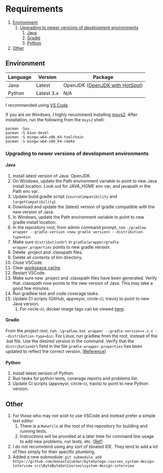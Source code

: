 # Requirements

1. [Environment](#environment)
   1. [Upgrading to newer versions of development environments](#upgrading-to-newer-versions-of-development-environments)
      1. [Java](#java)
      2. [Gradle](#gradle)
      3. [Python](#python)
2. [Other](#other)

## Environment

| Language | Version    | Package                                                |
| -------- | ---------- | ------------------------------------------------------ |
| Java     | Latest     | OpenJDK ([OpenJDK with HotSpot](https://adoptium.net)) |
| Python   | Latest 3.x | N/A                                                    |

I recommended using [VS Code](https://code.visualstudio.com/).

If you are on Windows, I highly recommend installing [msys2](http://www.msys2.org/). After installation, run the following from the `msys2` shell:

```plaintext
pacman -Syu
pacman -S base-devel
pacman -S mingw-w64-x86_64-toolchain
pacman -S mingw-w64-x86_64-cmake
```

### Upgrading to newer versions of development environments

#### Java

1. Install latest version of Java: OpenJDK.
1. On Windows, update the Path environment variable to point to new Java install location. Look out for JAVA_HOME env var, and javapath in the Path env var.
1. Update build.gradle script (`sourceCompatibility` and `targetCompatibility`).
1. Download and update the (latest) version of gradle compatible with the new version of Java.
1. In Windows, update the Path environment variable to point to new gradle install location.
1. In the repository root, from admin command prompt, run `./gradlew wrapper --gradle-version <new gradle version> --distribution-type=bin`.
1. Make sure `distributionUrl` in `gradle/wrapper/gradle-wrapper.properties` points to new gradle version.
1. Delete .project and .classpath files.
1. Delete all contents of bin directory.
1. Close VSCode.
1. Clear [workspace cache](https://github.com/Microsoft/vscode-java-debug/blob/master/Troubleshooting.md#try).
1. Restart VSCode.
1. Make sure new .project and .classpath files have been generated. Verify that .classpath now points to the new version of Java. This may take a good few minutes.
1. Run gradlew test and code coverage tasks.
1. Update CI scripts (GitHub, appveyor, circle-ci, travis) to point to new Java version.
   1. For circle-ci, docker image tags can be viewed [here](https://circleci.com/docs/2.0/docker-image-tags.json).

#### Gradle

From the project root, run `.\gradlew.bat wrapper --gradle-version=x.x.x --distribution-type=bin`. For Linux, run gradlew from the root, instead of the .bat file. Use the desired version in the command. Verify that the `distributionUrl` field in the file `gradle-wrapper.properties` has been updated to reflect the correct version. [[Reference](https://docs.gradle.org/current/userguide/gradle_wrapper.html#sec:upgrading_wrapper)]

#### Python

1. Install latest version of Python.
2. Run tasks for python tests, coverage reports and problems list.
3. Update CI scripts (appveyor, circle-ci, travis) to point to new Python version.

## Other

1. For those who may not wish to use VSCode and instead prefer a simple text editor
    1. There is a `Makefile` at the root of this repository for building and running tests.
    1. Instructions will be provided at a later time for command line usage to add new problems, run tests, etc. [[Ref](https://github.com/manastalukdar/learning-technical/issues/51)]
1. I do not recommend using any sort of bloated IDE. They tend to add a lot of files simply for their specific plumbing.
1. Added a new submodule: `git submodule add https://github.com/manastalukdar/bytebytego-courses_system-design-interview src\ByteByteGo\Courses\system-design-interview`
